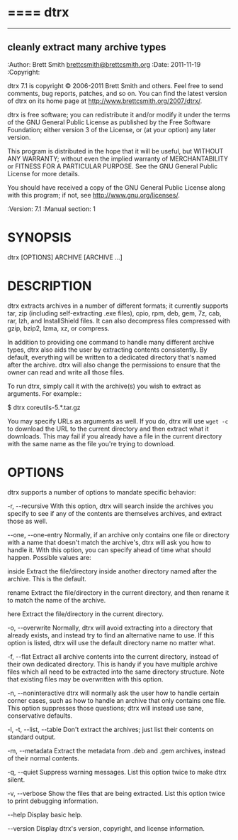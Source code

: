 ====
dtrx
====

----------------------------------
cleanly extract many archive types
----------------------------------

:Author: Brett Smith <brettcsmith@brettcsmith.org>
:Date:   2011-11-19
:Copyright:

  dtrx 7.1 is copyright © 2006-2011 Brett Smith and others.  Feel free to
  send comments, bug reports, patches, and so on.  You can find the latest
  version of dtrx on its home page at
  <http://www.brettcsmith.org/2007/dtrx/>.
  
  dtrx is free software; you can redistribute it and/or modify it under the
  terms of the GNU General Public License as published by the Free Software
  Foundation; either version 3 of the License, or (at your option) any
  later version.
  
  This program is distributed in the hope that it will be useful, but
  WITHOUT ANY WARRANTY; without even the implied warranty of
  MERCHANTABILITY or FITNESS FOR A PARTICULAR PURPOSE.  See the GNU General
  Public License for more details.
  
  You should have received a copy of the GNU General Public License along
  with this program; if not, see <http://www.gnu.org/licenses/>.

:Version: 7.1
:Manual section: 1

SYNOPSIS
========

dtrx [OPTIONS] ARCHIVE [ARCHIVE ...]

DESCRIPTION
===========

dtrx extracts archives in a number of different formats; it currently
supports tar, zip (including self-extracting .exe files), cpio, rpm, deb,
gem, 7z, cab, rar, lzh, and InstallShield files.  It can also decompress
files compressed with gzip, bzip2, lzma, xz, or compress.

In addition to providing one command to handle many different archive
types, dtrx also aids the user by extracting contents consistently.  By
default, everything will be written to a dedicated directory that's named
after the archive.  dtrx will also change the permissions to ensure that the
owner can read and write all those files.

To run dtrx, simply call it with the archive(s) you wish to extract as
arguments.  For example::

   $ dtrx coreutils-5.*.tar.gz

You may specify URLs as arguments as well.  If you do, dtrx will use `wget
-c` to download the URL to the current directory and then extract what it
downloads.  This may fail if you already have a file in the current
directory with the same name as the file you're trying to download.

OPTIONS
=======

dtrx supports a number of options to mandate specific behavior:

-r, --recursive
   With this option, dtrx will search inside the archives you specify to see
   if any of the contents are themselves archives, and extract those as
   well.

--one, --one-entry
   Normally, if an archive only contains one file or directory with a name
   that doesn't match the archive's, dtrx will ask you how to handle it.
   With this option, you can specify ahead of time what should happen.
   Possible values are:

   inside
      Extract the file/directory inside another directory named after the
      archive.  This is the default.

   rename
      Extract the file/directory in the current directory, and then rename
      it to match the name of the archive.

   here
      Extract the file/directory in the current directory.

-o, --overwrite
   Normally, dtrx will avoid extracting into a directory that already exists,
   and instead try to find an alternative name to use.  If this option is
   listed, dtrx will use the default directory name no matter what.

-f, --flat
   Extract all archive contents into the current directory, instead of
   their own dedicated directory.  This is handy if you have multiple
   archive files which all need to be extracted into the same directory
   structure.  Note that existing files may be overwritten with this
   option.

-n, --noninteractive
   dtrx will normally ask the user how to handle certain corner cases, such
   as how to handle an archive that only contains one file.  This option
   suppresses those questions; dtrx will instead use sane, conservative
   defaults.

-l, -t, --list, --table
   Don't extract the archives; just list their contents on standard output.

-m, --metadata
   Extract the metadata from .deb and .gem archives, instead of their normal
   contents.

-q, --quiet
   Suppress warning messages.  List this option twice to make dtrx silent.

-v, --verbose
   Show the files that are being extracted.  List this option twice to
   print debugging information.

--help
   Display basic help.

--version
   Display dtrx's version, copyright, and license information.
